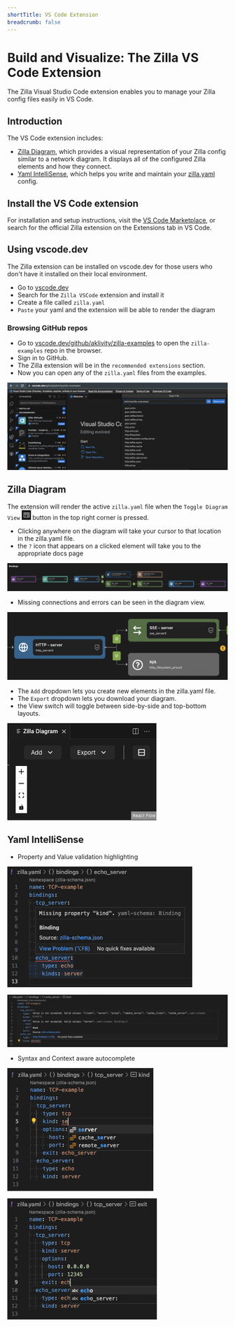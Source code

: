 ```yaml
---
shortTitle: VS Code Extension
breadcrumb: false
---
```


# Build and Visualize: The Zilla VS Code Extension

The Zilla Visual Studio Code extension enables you to manage your Zilla config files easily in VS Code.

## Introduction

The VS Code extension includes:

- [Zilla Diagram](#zilla-diagram), which provides a visual representation of your Zilla config similar to a network diagram. It displays all of the configured Zilla elements and how they connect.
- [Yaml IntelliSense](#yaml-intellisense), which helps you write and maintain your [zilla.yaml](../../reference/config/overview.md) config.

## Install the VS Code extension

For installation and setup instructions, visit the [VS Code Marketplace](https://marketplace.visualstudio.com/items?itemName=aklivity.zilla-vscode-ext), or search for the official Zilla extension on the Extensions tab in VS Code.

## Using vscode.dev

The Zilla extension can be installed on vscode.dev for those users who don't have it installed on their local environment.

- Go to [vscode.dev](https://vscode.dev/)
- Search for the `Zilla VSCode` extension and install it
- Create a file called `zilla.yaml`
- `Paste` your yaml and the extension will be able to render the diagram

### Browsing GitHub repos

- Go to [vscode.dev/github/aklivity/zilla-examples](https://vscode.dev/github/aklivity/zilla-examples) to open the `zilla-examples` repo in the browser.
- Sign in to GitHub.
- The Zilla extension will be in the `recommended extensions` section.
- Now you can open any of the `zilla.yaml` files from the examples.

![vscode.dev](./online_extension.png)

## Zilla Diagram

The extension will render the active `zilla.yaml` file when the `Toggle Diagram View` ![Toggle Diagram View](./toggle.png) button in the top right corner is pressed.

- Clicking anywhere on the diagram will take your cursor to that location in the zilla.yaml file.
- the `?` icon that appears on a clicked element will take you to the appropriate docs page

![diagram](./diagram.png)

- Missing connections and errors can be seen in the diagram view.

![diagram error](./diagram_error.png)

- The `Add` dropdown lets you create new elements in the zilla.yaml file.
- The `Export` dropdown lets you download your diagram.
- the View switch will toggle between side-by-side and top-bottom layouts.

![diagram controls](./diagram_controls.png)

## Yaml IntelliSense

- Property and Value validation highlighting

![property highlight](./property_highlight.png)

![value highlight](./value_highlight.png)

- Syntax and Context aware autocomplete

![syntax autocomplete](./syntax_autocomplete.png)

![context autocomplete](./context_autocomplete.png)
